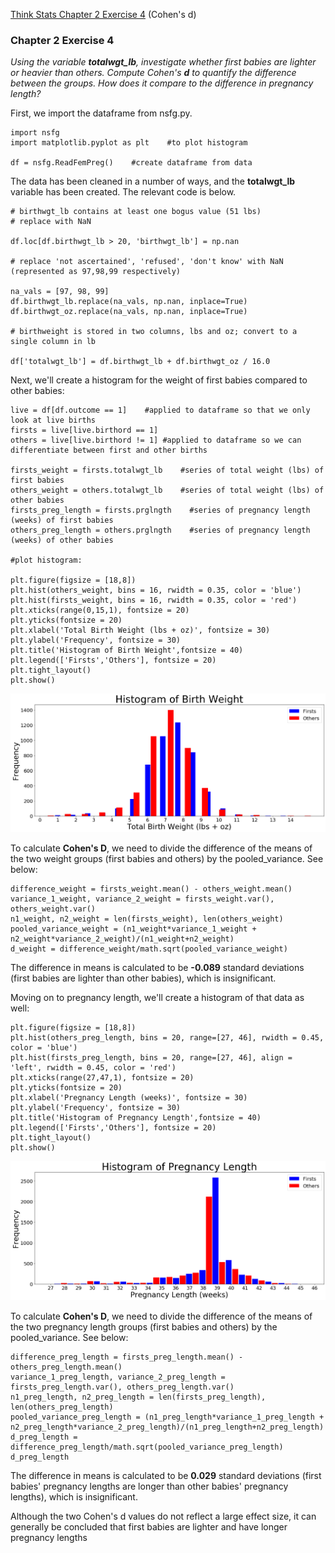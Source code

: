 [Think Stats Chapter 2 Exercise 4](http://greenteapress.com/thinkstats2/html/thinkstats2003.html#toc24) (Cohen's d)

### Chapter 2 Exercise 4
*Using the variable **totalwgt_lb**, investigate whether first babies are lighter or heavier than others. Compute Cohen's **d** to quantify the difference between the groups. How does it compare to the difference in pregnancy length?*

First, we import the dataframe from nsfg.py. 

```
import nsfg
import matplotlib.pyplot as plt    #to plot histogram

df = nsfg.ReadFemPreg()    #create dataframe from data
```


The data has been cleaned in a number of ways, and the **totalwgt_lb** variable has been created. The relevant code is below.

```
# birthwgt_lb contains at least one bogus value (51 lbs)
# replace with NaN

df.loc[df.birthwgt_lb > 20, 'birthwgt_lb'] = np.nan
    
# replace 'not ascertained', 'refused', 'don't know' with NaN (represented as 97,98,99 respectively)

na_vals = [97, 98, 99]
df.birthwgt_lb.replace(na_vals, np.nan, inplace=True)
df.birthwgt_oz.replace(na_vals, np.nan, inplace=True)

# birthweight is stored in two columns, lbs and oz; convert to a single column in lb

df['totalwgt_lb'] = df.birthwgt_lb + df.birthwgt_oz / 16.0 
```

Next, we'll create a histogram for the weight of first babies compared to other babies:

```
live = df[df.outcome == 1]    #applied to dataframe so that we only look at live births
firsts = live[live.birthord == 1]
others = live[live.birthord != 1] #applied to dataframe so we can differentiate between first and other births

firsts_weight = firsts.totalwgt_lb    #series of total weight (lbs) of first babies
others_weight = others.totalwgt_lb    #series of total weight (lbs) of other babies
firsts_preg_length = firsts.prglngth    #series of pregnancy length (weeks) of first babies
others_preg_length = others.prglngth    #series of pregnancy length (weeks) of other babies

#plot histogram:

plt.figure(figsize = [18,8])
plt.hist(others_weight, bins = 16, rwidth = 0.35, color = 'blue')
plt.hist(firsts_weight, bins = 16, rwidth = 0.35, color = 'red')
plt.xticks(range(0,15,1), fontsize = 20)
plt.yticks(fontsize = 20)
plt.xlabel('Total Birth Weight (lbs + oz)', fontsize = 30)
plt.ylabel('Frequency', fontsize = 30)
plt.title('Histogram of Birth Weight',fontsize = 40)
plt.legend(['Firsts','Others'], fontsize = 20)
plt.tight_layout()
plt.show()
```

![Histogram of Birth Weight](https://github.com/gravesa333/dsp/blob/master/lessons/statistics/Histogram_of_birth_weight.png)

To calculate **Cohen's D**, we need to divide the difference of the means of the two weight groups (first babies and others) by the pooled_variance.  See below:

```
difference_weight = firsts_weight.mean() - others_weight.mean()
variance_1_weight, variance_2_weight = firsts_weight.var(), others_weight.var()
n1_weight, n2_weight = len(firsts_weight), len(others_weight)
pooled_variance_weight = (n1_weight*variance_1_weight + n2_weight*variance_2_weight)/(n1_weight+n2_weight)
d_weight = difference_weight/math.sqrt(pooled_variance_weight)
```
The difference in means is calculated to be **-0.089** standard deviations (first babies are lighter than other babies), which is insignificant.

Moving on to pregnancy length, we'll create a histogram of that data as well:

```
plt.figure(figsize = [18,8])
plt.hist(others_preg_length, bins = 20, range=[27, 46], rwidth = 0.45, color = 'blue')
plt.hist(firsts_preg_length, bins = 20, range=[27, 46], align = 'left', rwidth = 0.45, color = 'red')
plt.xticks(range(27,47,1), fontsize = 20)
plt.yticks(fontsize = 20)
plt.xlabel('Pregnancy Length (weeks)', fontsize = 30)
plt.ylabel('Frequency', fontsize = 30)
plt.title('Histogram of Pregnancy Length',fontsize = 40)
plt.legend(['Firsts','Others'], fontsize = 20)
plt.tight_layout()
plt.show()
```

![Histogram of Pregnancy_Length](https://github.com/gravesa333/dsp/blob/master/lessons/statistics/Histogram_of_pregnancy_length.png)

To calculate **Cohen's D**, we need to divide the difference of the means of the two pregnancy length groups (first babies and others) by the pooled_variance.  See below:

```
difference_preg_length = firsts_preg_length.mean() - others_preg_length.mean()
variance_1_preg_length, variance_2_preg_length = firsts_preg_length.var(), others_preg_length.var()
n1_preg_length, n2_preg_length = len(firsts_preg_length), len(others_preg_length)
pooled_variance_preg_length = (n1_preg_length*variance_1_preg_length + n2_preg_length*variance_2_preg_length)/(n1_preg_length+n2_preg_length)
d_preg_length = difference_preg_length/math.sqrt(pooled_variance_preg_length)
d_preg_length
```
The difference in means is calculated to be **0.029** standard deviations (first babies' pregnancy lengths are longer than other babies' pregnancy lengths), which is insignificant.

Although the two Cohen's d values do not reflect a large effect size, it can generally be concluded that first babies are lighter and have longer pregnancy lengths











